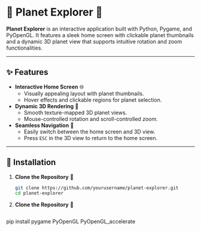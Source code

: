 # 🌌 Planet Explorer 🚀

**Planet Explorer** is an interactive application built with Python, Pygame, and PyOpenGL. It features a sleek home screen with clickable planet thumbnails and a dynamic 3D planet view that supports intuitive rotation and zoom functionalities.

---

## ✨ Features

- **Interactive Home Screen** 🌐  
  - Visually appealing layout with planet thumbnails.  
  - Hover effects and clickable regions for planet selection.
- **Dynamic 3D Rendering** 🌠  
  - Smooth texture-mapped 3D planet views.  
  - Mouse-controlled rotation and scroll-controlled zoom.
- **Seamless Navigation** 🧭  
  - Easily switch between the home screen and 3D view.  
  - Press `ESC` in the 3D view to return to the home screen.

---

## 🔧 Installation

1. **Clone the Repository** 🐙

   ```bash
   git clone https://github.com/yourusername/planet-explorer.git
   cd planet-explorer
1. **Clone the Repository** 🐙

   ```bash
  pip install pygame PyOpenGL PyOpenGL_accelerate

